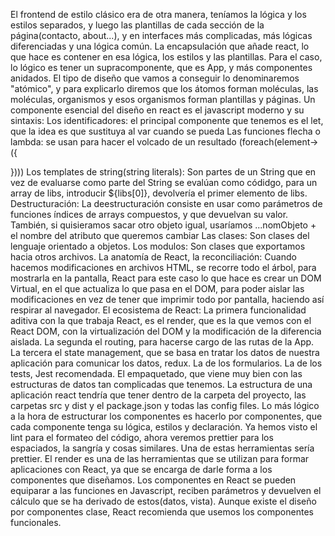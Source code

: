 El frontend de estilo clásico era de otra manera, teníamos la lógica y los estilos separados, y luego las plantillas de cada sección de la página(contacto, about...), y en interfaces más complicadas, más lógicas diferenciadas y una lógica común.
La encapsulación que añade react, lo que hace es contener en esa lógica, los estilos y las plantillas. Para el caso, lo lógico es tener un supracomponente, que es App, y más componentes anidados.
El tipo de diseño que vamos a conseguir lo denominaremos "atómico", y para explicarlo diremos que los átomos forman moléculas, las moléculas, organismos y esos organismos forman plantillas y páginas.
Un componente esencial del diseño en react es el javascript moderno y su sintaxis:
Los identificadores: el principal componente que tenemos es el let, que la idea es que sustituya al var cuando se pueda
Las funciones flecha o lambda: se usan para hacer el volcado de un resultado (foreach(element-> ({

}))) 
Los templates de string(string literals): Son partes de un String que en vez de evaluarse como parte del String se evalúan como códidgo, para un array de libs, introducir ${libs[0]}, devolvería el primer elemento de libs.
Destructuración: La deestructuración consiste en usar como parámetros de funciones índices de arrays compuestos, y que devuelvan su valor. También, si quisieramos sacar otro objeto igual, usaríamos ...nomObjeto + el nombre del atributo que queremos cambiar
Las clases: Son clases del lenguaje orientado a objetos.
Los modulos: Son clases que exportamos hacia otros archivos.
La anatomía de React, la reconciliación:
Cuando hacemos modificaciones en archivos HTML, se recorre todo el árbol, para mostrarla en la pantalla, React para este caso lo que hace es crear un DOM Virtual, en el que actualiza lo que pasa en el DOM, para poder aislar las modificaciones en vez de tener que imprimir todo por pantalla, haciendo así respirar al navegador.
El ecosistema de React:
La primera funcionalidad aditiva con la que trabaja React, es el render, que es la que vemos con el React DOM, con la virtualización del DOM y la modificación de la diferencia aislada.
La segunda el routing, para hacerse cargo de las rutas de la App.
La tercera el state management, que se basa en tratar los datos de nuestra aplicación para comunicar los datos, redux.
La de los formularios.
La de los tests, Jest recomendada.
El empaquetado, que viene muy bien con las estructuras de datos tan complicadas que tenemos.
La estructura de una aplicación react tendría que tener dentro de la carpeta del proyecto, las carpetas src y dist y el package.json y todas las config files.
Lo más lógico a la hora de estructurar los componentes es hacerlo por componentes, que cada componente tenga su lógica, estilos y declaración.
Ya hemos visto el lint para el formateo del código, ahora veremos prettier para los espaciados, la sangría y cosas similares. Una de estas herramientas sería prettier.
El render es una de las herramientas que se utilizan para formar aplicaciones con React, ya que se encarga de darle forma a los componentes que diseñamos. Los componentes en React se pueden equiparar a las funciones en Javascript, reciben parámetros y devuelven el cálculo que se ha derivado de estos(datos, vista).
Aunque existe el diseño por componentes clase, React recomienda que usemos los componentes funcionales.